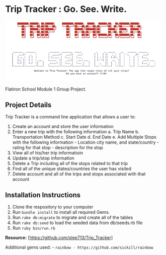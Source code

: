 # Trip Tracker : Go. See. Write.

![alt text](https://github.com/slee713/Trip_Tracker/blob/master/Screen%20Shot%202020-07-30%20at%203.03.53%20PM.png)

Flatiron School Module 1 Group Project. 

## Project Details

Trip Tracker is a command line application that allows a user to:

1. Create an account and store the user information
2. Enter a new trip with the following information
    a. Trip Name
    b. Transportation Method
    c. Start Date
    d. End Date
    e. Add Multiple Stops with the following information
        - Location city name, and state/country 
        - rating for that stop
        - description for the stop
3. View all of his/her trip informatioin
4. Update a trip/stop information
5. Delete a Trip including all of the stops related to that trip
6. Find all of the unique states/countries the user has visited
6. Delete account and all of the trips and stops associated with that account


## Installation Instructions

1. Clone the respository to your computer
2. Run `bundle install` to install all required Gems.
3. Run `rake db:migrate` to migrate and create all of the tables
4. Run `rake db:seed` to load the seeded data from db/seeds.rb file
5. Run `ruby bin/run.rb`

  **Resource:** [https://github.com/slee713/Trip_Tracker]

  Additional gems used:
          - `rainbow - https://github.com/sickill/rainbow`
  

